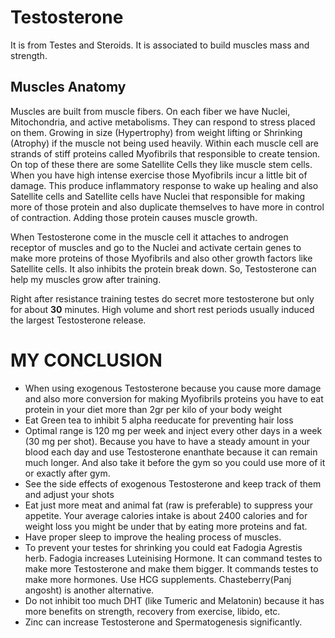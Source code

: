 # Testosterone
It is from Testes and Steroids. It is associated to build muscles mass and strength.

## Muscles Anatomy
Muscles are built from muscle fibers. On each fiber we have Nuclei, Mitochondria, and active metabolisms.
They can respond to stress placed on them. Growing in size (Hypertrophy) from weight lifting or Shrinking (Atrophy)
if the muscle not being used heavily.
Within each muscle cell are strands of stiff proteins called Myofibrils that responsible to create tension.
On top of these there are some Satellite Cells they like muscle stem cells.
When you have high intense exercise those Myofibrils incur a little bit of damage. This produce inflammatory response 
to wake up healing and also Satellite cells and Satellite cells have Nuclei that responsible for making more of those
protein and also duplicate themselves to have more in control of contraction. 
Adding those protein causes muscle growth. 

When Testosterone come in the muscle cell it attaches to androgen receptor of muscles and go to the Nuclei and
activate certain genes to make more proteins of those Myofibrils and also other growth factors like 
Satellite cells. It also inhibits the protein break down. So, Testosterone can help my muscles grow after training.


Right after resistance training testes do secret more testosterone but only for about **30** minutes.
High volume and short rest periods usually induced the largest Testosterone release.


# MY CONCLUSION
* When using exogenous Testosterone because you cause more damage and also more conversion for 
making Myofibrils proteins you have to eat protein in your diet more than 2gr per kilo of your body weight
* Eat Green tea to inhibit 5 alpha reeducate for preventing hair loss 
* Optimal range is 120 mg per week and inject every other days in a week (30 mg per shot). Because you have to have
a steady amount in your blood each day and use Testosterone enanthate because it can remain much longer. 
And also take it before the gym so you could use more of it or exactly after gym.
* See the side effects of exogenous Testosterone and keep track of them and adjust your shots
* Eat just more meat and animal fat (raw is preferable) to suppress your appetite. Your average calories intake 
is about 2400 calories and for weight loss you might be under that by eating more proteins and fat.
* Have proper sleep to improve the healing process of muscles.
* To prevent your testes for shrinking you could eat Fadogia Agrestis herb. Fadogia increases Luteinising Hormone.
It can command testes to make more Testosterone and make them bigger. It commands testes to make more hormones.
Use HCG supplements. Chasteberry(Panj angosht) is another alternative.
* Do not inhibit too much DHT (like Tumeric and Melatonin) because it has more benefits on strength, recovery from exercise, libido, etc.
* Zinc can increase Testosterone and Spermatogenesis significantly.


